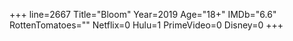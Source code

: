 +++
line=2667
Title="Bloom"
Year=2019
Age="18+"
IMDb="6.6"
RottenTomatoes=""
Netflix=0
Hulu=1
PrimeVideo=0
Disney=0
+++

